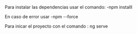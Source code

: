 Para instalar las dependencias usar el comando: 
-npm installl

En caso de error usar
-npm --force

Para inicar el proyecto con el comando : ng serve
